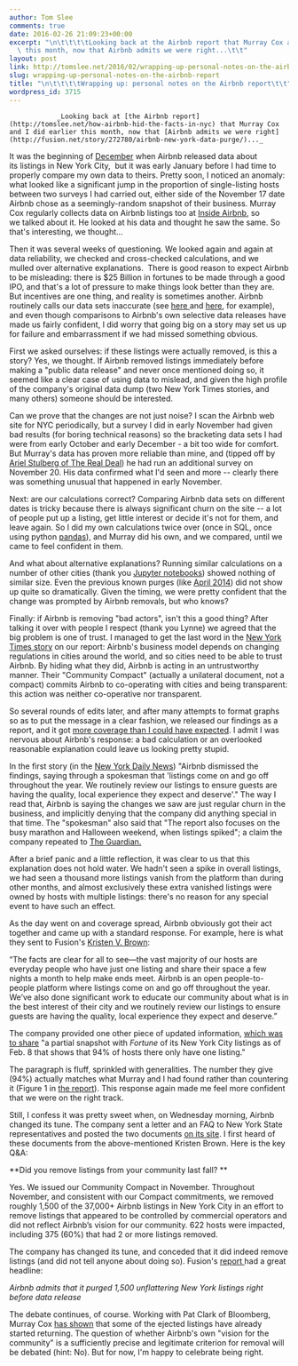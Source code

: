 ```yaml
---
author: Tom Slee
comments: true
date: 2016-02-26 21:09:23+00:00
excerpt: "\n\t\t\t\tLooking back at the Airbnb report that Murray Cox and I did earlier\
  \ this month, now that Airbnb admits we were right...\t\t"
layout: post
link: http://tomslee.net/2016/02/wrapping-up-personal-notes-on-the-airbnb-report.html
slug: wrapping-up-personal-notes-on-the-airbnb-report
title: "\n\t\t\t\tWrapping up: personal notes on the Airbnb report\t\t"
wordpress_id: 3715
---
```



				_Looking back at [the Airbnb report](http://tomslee.net/how-airbnb-hid-the-facts-in-nyc) that Murray Cox and I did earlier this month, now that [Airbnb admits we were right](http://fusion.net/story/272780/airbnb-new-york-data-purge/)..._

It was the beginning of [December](https://www.airbnbaction.com/data-on-the-airbnb-community-in-nyc/) when Airbnb released data about its listings in New York City,  but it was early January before I had time to properly compare my own data to theirs. Pretty soon, I noticed an anomaly: what looked like a significant jump in the proportion of single-listing hosts between two surveys I had carried out, either side of the November 17 date Airbnb chose as a seemingly-random snapshot of their business. Murray Cox regularly collects data on Airbnb listings too at [Inside Airbnb](http://insideairbnb.com), so we talked about it. He looked at his data and thought he saw the same. So that's interesting, we thought...

Then it was several weeks of questioning. We looked again and again at data reliability, we checked and cross-checked calculations, and we mulled over alternative explanations.  There is good reason to expect Airbnb to be misleading: there is $25 Billion in fortunes to be made through a good IPO, and that's a lot of pressure to make things look better than they are. But incentives are one thing, and reality is sometimes another. Airbnb routinely calls our data sets inaccurate (see [here ](http://www.theverge.com/2015/1/21/7865959/airbnb-under-fire-new-york-city-city-council)and [here](http://www.capitalnewyork.com/article/city-hall/2015/02/8562038/scraped-airbnb-data-shows-58-listings-possibly-illegal), for example), and even though comparisons to Airbnb's own selective data releases have made us fairly confident, I did worry that going big on a story may set us up for failure and embarrassment if we had missed something obvious.

First we asked ourselves: if these listings were actually removed, is this a story? Yes, we thought. If Airbnb removed listings immediately before making a "public data release" and never once mentioned doing so, it seemed like a clear case of using data to mislead, and given the high profile of the company's original data dump (two New York Times stories, and many others) someone should be interested.

Can we prove that the changes are not just noise? I scan the Airbnb web site for NYC periodically, but a survey I did in early November had given bad results (for boring technical reasons) so the bracketing data sets I had were from early October and early December - a bit too wide for comfort. But Murray's data has proven more reliable than mine, and (tipped off by [Ariel Stulberg of The Real Deal](http://therealdeal.com/looks/Ariel%20Stulberg/by/)) he had run an additional survey on November 20. His data confirmed what I'd seen and more -- clearly there was something unusual that happened in early November.

Next: are our calculations correct? Comparing Airbnb data sets on different dates is tricky because there is always significant churn on the site -- a lot of people put up a listing, get little interest or decide it's not for them, and leave again. So I did my own calculations twice over (once in SQL, once using python [pandas](http://pandas.pydata.org/)), and Murray did his own, and we compared, until we came to feel confident in them.

And what about alternative explanations? Running similar calculations on a number of other cities (thank you [Jupyter notebooks](http://jupyter.org/)) showed nothing of similar size. Even the previous known purges (like [April 2014](http://www.cnet.com/news/airbnb-wipes-2000-ny-apartment-listings-before-court-hearing/)) did not show up quite so dramatically. Given the timing, we were pretty confident that the change was prompted by Airbnb removals, but who knows?

Finally: if Airbnb is removing "bad actors", isn't this a good thing? After talking it over with people I respect (thank you Lynne) we agreed that the big problem is one of trust. I managed to get the last word in the [New York Times story](http://www.nytimes.com/2016/02/12/business/airbnb-purged-new-york-listings-to-create-a-rosier-portrait-report-says.html) on our report: Airbnb's business model depends on changing regulations in cities around the world, and so cities need to be able to trust Airbnb. By hiding what they did, Airbnb is acting in an untrustworthy manner. Their "Community Compact" (actually a unilateral document, not a compact) commits Airbnb to co-operating with cities and being transparent: this action was neither co-operative nor transparent.

So several rounds of edits later, and after many attempts to format graphs so as to put the message in a clear fashion, we released our findings as a report, and it got [more coverage than I could have expected](http://tomslee.net/2016/02/airbnb-report-media-coverage.html). I admit I was nervous about Airbnb's response: a bad calculation or an overlooked reasonable explanation could leave us looking pretty stupid.

In the first story (in the [New York Daily News](http://www.nydailynews.com/news/world/airbnb-dropped-1g-questionable-listings-opening-books-article-1.2526230)) "Airbnb dismissed the findings, saying through a spokesman that 'listings come on and go off throughout the year. We routinely review our listings to ensure guests are having the quality, local experience they expect and deserve'." The way I read that, Airbnb is saying the changes we saw are just regular churn in the business, and implicitly denying that the company did anything special in that time. The "spokesman" also said that "The report also focuses on the busy marathon and Halloween weekend, when listings spiked"; a claim the company repeated to [The Guardian.](http://www.theguardian.com/technology/2016/feb/10/airbnb-new-york-city-listings-purge-multiple-apartment-listings)

After a brief panic and a little reflection, it was clear to us that this explanation does not hold water. We hadn't seen a spike in overall listings, we had seen a thousand more listings vanish from the platform than during other months, and almost exclusively these extra vanished listings were owned by hosts with multiple listings: there's no reason for any special event to have such an effect.

As the day went on and coverage spread, Airbnb obviously got their act together and came up with a standard response. For example, here is what they sent to Fusion's [Kristen V. Brown](http://fusion.net/story/267202/a-new-report-alleges-that-airbnb-manipulated-data/):


“The facts are clear for all to see—the vast majority of our hosts are everyday people who have just one listing and share their space a few nights a month to help make ends meet. Airbnb is an open people-to-people platform where listings come on and go off throughout the year. We’ve also done significant work to educate our community about what is in the best interest of their city and we routinely review our listings to ensure guests are having the quality, local experience they expect and deserve.”


The company provided one other piece of updated information, [which was to share](http://fortune.com/2016/02/11/airbnb-listings-research-data/) "a partial snapshot with _Fortune_ of its New York City listings as of Feb. 8 that shows that 94% of hosts there only have one listing."

The paragraph is fluff, sprinkled with generalities. The number they give (94%) actually matches what Murray and I had found rather than countering it (Figure 1 in [the report](http://whimsley.s3.amazonaws.com/wordpress/wp-content/uploads/2016/02/how-airbnbs-data-hid-the-facts-in-new-york-city.pdf)). This response again made me feel more confident that we were on the right track.

Still, I confess it was pretty sweet when, on Wednesday morning, Airbnb changed its tune. The company sent a letter and an FAQ to New York State representatives and posted the two documents [on its site](https://www.airbnbaction.com/our-community-compact-in-new-york-city/). I first heard of these documents from the above-mentioned Kristen Brown. Here is the key Q&A:


**Did you remove listings from your community last fall? **




Yes. We issued our Community Compact in November. Throughout November, and consistent with our Compact commitments, we removed roughly 1,500 of the 37,000+ Airbnb listings in New York City in an effort to remove listings that appeared to be controlled by commercial operators and did not reflect Airbnb’s vision for our community. 622 hosts were impacted, including 375 (60%) that had 2 or more listings removed.


The company has changed its tune, and conceded that it did indeed remove listings (and did not tell anyone about doing so). Fusion's [report ](http://fusion.net/story/272780/airbnb-new-york-data-purge/)had a great headline:


_Airbnb admits that it purged 1,500 unflattering New York listings right before data release_




The debate continues, of course. Working with Pat Clark of Bloomberg, Murray Cox [has shown](http://www.bloomberg.com/news/articles/2016-02-25/airbnb-s-purged-landlords-are-relisting-their-apartments) that some of the ejected listings have already started returning. The question of whether Airbnb's own "vision for the community" is a sufficiently precise and legitimate criterion for removal will be debated (hint: No). But for now, I'm happy to celebrate being right.

		
